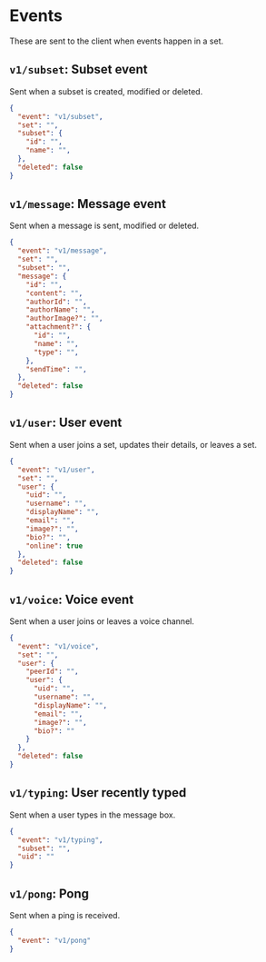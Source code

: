# Events

These are sent to the client when events happen in a set.

## `v1/subset`: Subset event
Sent when a subset is created, modified or deleted.

```json
{
  "event": "v1/subset",
  "set": "",
  "subset": {
    "id": "",
    "name": "",
  },
  "deleted": false
}
```

## `v1/message`: Message event
Sent when a message is sent, modified or deleted.

```json
{
  "event": "v1/message",
  "set": "",
  "subset": "",
  "message": {
    "id": "",
    "content": "",
    "authorId": "",
    "authorName": "",
    "authorImage?": "",
    "attachment?": {
      "id": "",
      "name": "",
      "type": "",
    },
    "sendTime": "",
  },
  "deleted": false
}
```

## `v1/user`: User event
Sent when a user joins a set, updates their details, or leaves a set.

```json
{
  "event": "v1/user",
  "set": "",
  "user": {
    "uid": "",
    "username": "",
    "displayName": "",
    "email": "",
    "image?": "",
    "bio?": "",
    "online": true
  },
  "deleted": false
}
```

## `v1/voice`: Voice event
Sent when a user joins or leaves a voice channel.

```json
{
  "event": "v1/voice",
  "set": "",
  "user": {
    "peerId": "",
    "user": {
      "uid": "",
      "username": "",
      "displayName": "",
      "email": "",
      "image?": "",
      "bio?": ""
    }
  },
  "deleted": false
}
```

## `v1/typing`: User recently typed
Sent when a user types in the message box.

```json
{
  "event": "v1/typing",
  "subset": "",
  "uid": ""
}
```

## `v1/pong`: Pong
Sent when a ping is received.

```json
{
  "event": "v1/pong"
}
```